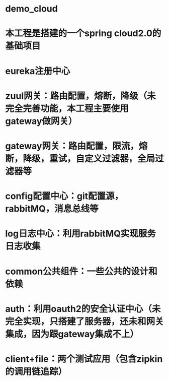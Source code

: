 # demo_cloud
# 本工程是搭建的一个spring cloud2.0的基础项目
# eureka注册中心
# zuul网关：路由配置，熔断，降级（未完全完善功能，本工程主要使用gateway做网关）
# gateway网关：路由配置，限流，熔断，降级，重试，自定义过滤器，全局过滤器等
# config配置中心：git配置源，rabbitMQ，消息总线等
# log日志中心：利用rabbitMQ实现服务日志收集
# common公共组件：一些公共的设计和依赖
# auth：利用oauth2的安全认证中心（未完全实现，只搭建了服务器，还未和网关集成，因为跟gateway集成不上）
# client+file：两个测试应用（包含zipkin的调用链追踪）
